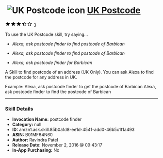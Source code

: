 # &nbsp;<img src="skill_icon" alt="UK Postcode icon" width="36"> [UK Postcode](http://alexa.amazon.com/#skills/amzn1.ask.skill.85b0a1d8-ee1d-4541-add0-46b5c1f1a493)
![3.5 stars](../../images/ic_star_black_18dp_1x.png)![3.5 stars](../../images/ic_star_black_18dp_1x.png)![3.5 stars](../../images/ic_star_black_18dp_1x.png)![3.5 stars](../../images/ic_star_half_black_18dp_1x.png)![3.5 stars](../../images/ic_star_border_black_18dp_1x.png) 3

To use the UK Postcode skill, try saying...

* *Alexa, ask postcode finder to find postcode of Barbican*

* *Alexa, ask postcode finder to find postcode of Barbican*

* *Alexa, ask postcode finder for Barbican*

A Skill to find postcode of an address (UK Only). You can ask Alexa to find the postcode for any address in UK.

Example:
Alexa, ask postcode finder to get the postcode of Barbican
Alexa, ask postcode finder to find the postcode of Barbican

***

### Skill Details

* **Invocation Name:** postcode finder
* **Category:** null
* **ID:** amzn1.ask.skill.85b0a1d8-ee1d-4541-add0-46b5c1f1a493
* **ASIN:** B01MF64N60
* **Author:** Ravindra Patel
* **Release Date:** November 2, 2016 @ 09:43:17
* **In-App Purchasing:** No
